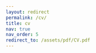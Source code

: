 ```yaml
---
layout: redirect
permalink: /cv/
title: cv
nav: true
nav_order: 5
redirect_to: /assets/pdf/CV.pdf
---
```

